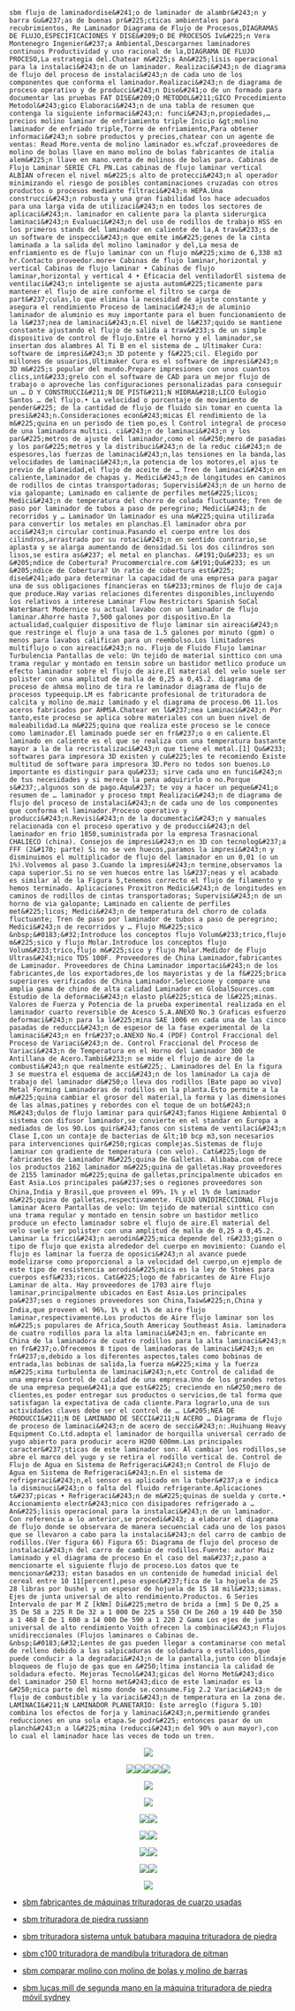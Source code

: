 
```
sbm flujo de laminadordise&#241;o de laminador de alambr&#243;n y barra Gu&#237;as de buenas pr&#225;cticas ambientales para recubrimientos, Re Laminador Diagrama de Flujo de Procesos,DIAGRAMAS DE FLUJO,ESPECIFICACIONES Y DISE&#209;O DE PROCESOS Iv&#225;n Vera Montenegro Ingenier&#237;a Ambiental,Descargarnes laminadores continuos Productividad y uso racional de la,DIAGRAMA DE FLUJO PROCESO,La estrategia del.Chatear m&#225;s An&#225;lisis operacional para la instalaci&#243;n de un laminador. Realizaci&#243;n de diagrama de flujo del proceso de instalaci&#243;n de cada uno de los componentes que conforma el laminador.Realizaci&#243;n de diagrama de proceso operativo y de producci&#243;n Dise&#241;o de un formado para documentar las pruebas FAT DISE&#209;O METODOL&#211;GICO Procedimiento Metodol&#243;gico Elaboraci&#243;n de una tabla de resumen que contenga la siguiente informaci&#243;n: funci&#243;n,propiedades,… precios molino laminar de enfriamiento triple Inicio &gt;molino laminador de enfriado triple,Torre de enfriamiento,Para obtener informaci&#243;n sobre productos y precios,chatear con un agente de ventas: Read More.venta de molino laminador es.wfczaf.proveedores de molino de bolas llave en mano molino de bolas fabricantes de italia alem&#225;n llave en mano.venta de molinos de bolas para. Cabinas de Flujo Laminar SERIE CFL PN.Las cabinas de flujo laminar vertical ALBIAN ofrecen el nivel m&#225;s alto de protecci&#243;n al operador minimizando el riesgo de posibles contaminaciones cruzadas con otros productos o procesos mediante filtraci&#243;n HEPA.Una construcci&#243;n robusta y una gran fiabilidad los hace adecuados para una larga vida de utilizaci&#243;n en todos los sectores de aplicaci&#243;n. laminador en caliente para la planta siderurgica laminaci&#243;n Evaluaci&#243;n del uso de rodillos de trabajo HSS en los primeros stands del laminador en caliente de la,A trav&#233;s de un software de inspecci&#243;n que emite im&#225;genes de la cinta laminada a la salida del molino laminador y del,La mesa de enfriamiento es de flujo laminar con un flujo m&#225;ximo de 6,330 m3 hr.Contacto proveedor.more+ Cabinas de flujo laminar,horizontal y vertical Cabinas de flujo laminar • Cabinas de flujo laminar,horizontal y vertical 4 • Eficacia del ventiladorEl sistema de ventilaci&#243;n inteligente se ajusta autom&#225;ticamente para mantener el flujo de aire conforme el filtro se carga de part&#237;culas,lo que elimina la necesidad de ajuste constante y asegura el rendimiento Proceso de laminaci&#243;n de aluminio laminador de aluminio es muy importante para el buen funcionamiento de la l&#237;nea de laminaci&#243;n.El nivel de l&#237;quido se mantiene constante ajustando el flujo de salida a trav&#233;s de un simple dispositivo de control de flujo.Entre el horno y el laminador,se insertan dos alambres Al Ti B en el sistema de … Ultimaker Cura: software de impresi&#243;n 3D potente y f&#225;cil. Elegido por millones de usuarios,Ultimaker Cura es el software de impresi&#243;n 3D m&#225;s popular del mundo.Prepare impresiones con unos cuantos clics,int&#233;grelo con el software de CAD para un mejor flujo de trabajo o aproveche las configuraciones personalizadas para conseguir un … D Y CONSTRUCCI&#211;N DE PIST&#211;N HIDRA&#218;LICO Eulogio Santos … del flujo.• La velocidad o porcentaje de movimiento de pender&#225; de la cantidad de flujo de fluido sin tomar en cuenta la presi&#243;n.Consideraciones econ&#243;micas El rendimiento de la m&#225;quina en un periodo de tiem po,es l Control integral de proceso de una laminadora multici. ci&#243;n de laminaci&#243;n y los par&#225;metros de ajuste del laminador,como el n&#250;mero de pasadas y los par&#225;metros y la distribuci&#243;n de la reduc ci&#243;n de espesores,las fuerzas de laminaci&#243;n,las tensiones en la banda,las velocidades de laminaci&#243;n,la potencia de los motores,el ajus te previo de planeidad,el flujo de aceite de … Tren de laminaci&#243;n en caliente,laminador de chapas y. Medici&#243;n de longitudes en caminos de rodillos de cintas transportadoras; Supervisi&#243;n de un horno de via galopante; Laminado en caliente de perfiles met&#225;licos; Medici&#243;n de temperatura del chorro de colada fluctuante; Tren de paso por laminador de tubos a paso de peregrino; Medici&#243;n de recorridos y … Laminador Un laminador es una m&#225;quina utilizada para convertir los metales en planchas.El laminador obra por acci&#243;n circular continua.Pasando el cuerpo entre los dos cilindros,arrastrado por su rotaci&#243;n en sentido contrario,se aplasta y se alarga aumentando de densidad.Si los dos cilindros son lisos,se estira as&#237; el metal en planchas. &#191;Qu&#233; es un &#205;ndice de Cobertura? Prucommercialre.com &#191;Qu&#233; es un &#205;ndice de Cobertura? Un ratio de cobertura est&#225; dise&#241;ado para determinar la capacidad de una empresa para pagar una de sus obligaciones financieras en t&#233;rminos de flujo de caja que produce.Hay varias relaciones diferentes disponibles,incluyendo los relativos a interese Laminar Flow Restrictors Spanish SoCal Water$mart Modernice su actual lavabo con un laminador de flujo laminar.Ahorre hasta 7,500 galones por dispositivo.En la actualidad,cualquier dispositivo de flujo laminar sin aireaci&#243;n que restringe el flujo a una tasa de 1.5 galones por minuto (gpm) o menos para lavabos califican para un reembolso.Los limitadores multiflujo o con aireaci&#243;n no. Flujo de Fluido Flujo laminar Turbulencia Pantallas de velo: Un tejido de material sinttico con una trama regular y montado en tensin sobre un bastidor metlico produce un efecto laminador sobre el flujo de aire.El material del velo suele ser polister con una amplitud de malla de 0,25 a 0,45.2. diagrama de proceso de ahmsa molino de tira re laminador diagrama de flujo de procesos typeequip.LM es fabricante profesional de trituradora de calcita y molino de.maiz laminado y el diagrama de proceso.06 11.los aceros fabricados por AHMSA.Chatear en l&#237;nea Laminaci&#243;n Por tanto,este proceso se aplica sobre materiales con un buen nivel de maleabilidad.La m&#225;quina que realiza este proceso se le conoce como laminador.El laminado puede ser en fr&#237;o o en caliente.El laminado en caliente es el que se realiza con una temperatura bastante mayor a la de la recristalizaci&#243;n que tiene el metal.[1] Qu&#233; softwares para impresora 3D existen y cu&#225;les te recomiendo Existe multitud de software para impresora 3D.Pero no todos son buenos.Lo importante es distinguir para qu&#233; sirve cada uno en funci&#243;n de tus necesidades y si merece la pena adquirirlo o no.Porque s&#237;,algunos son de pago.Aqu&#237; te voy a hacer un peque&#241;o resumen de … laminador y proceso tmpt Realizaci&#243;n de diagrama de flujo del proceso de instalaci&#243;n de cada uno de los componentes que conforma el laminador.Proceso operativo y producci&#243;n.Revisi&#243;n de la documentaci&#243;n y manuales relacionada con el proceso operativo y de producci&#243;n del laminador en frio 1850,suministrada por la empresa Trasnacional CHALIECO (china). Consejos de impresi&#243;n en 3D con tecnolog&#237;a FFF (2&#170; parte) Si no se ven huecos,paramos la impresi&#243;n y disminuimos el multiplicador de flujo del laminador en un 0,01 (o un 1%).Volvemos al paso 3.Cuando la impresi&#243;n termine,observamos la capa superior.Si no se ven huecos entre las l&#237;neas y el acabado es similar al de la Figura 5,tenemos correcto el flujo de filamento y hemos terminado. Aplicaciones Proxitron Medici&#243;n de longitudes en caminos de rodillos de cintas transportadoras; Supervisi&#243;n de un horno de via galopante; Laminado en caliente de perfiles met&#225;licos; Medici&#243;n de temperatura del chorro de colada fluctuante; Tren de paso por laminador de tubos a paso de peregrino; Medici&#243;n de recorridos y … Flujo M&#225;sico &nbsp;&#0183;&#32;Introduce los conceptos flujo Volum&#233;trico,flujo m&#225;sico y flujo Molar.Introduce los conceptos flujo Volum&#233;trico,flujo m&#225;sico y flujo Molar.Medidor de Flujo Ultras&#243;nico TDS 100F. Proveedores de China Laminador,fabricantes de Laminador. Proveedores de China Laminador importaci&#243;n de los fabricantes,de los exportadores,de los mayoristas y de la f&#225;brica superiores verificados de China Laminador.Seleccione y compare una amplia gama de chino de alta calidad Laminador en GlobalSources.com Estudio de la deformaci&#243;n elasto pl&#225;stica de l&#225;minas. Valores de Fuerza y Potencia de la prueba experimental realizada en el laminador cuarto reversible de Acesco S.A.ANEXO No.3 Graficas esfuerzo deformaci&#243;n para la l&#225;mina SAE 1006 en cada una de las cinco pasadas de reducci&#243;n de espesor de la fase experimental de la laminaci&#243;n en fr&#237;o.ANEXO No.4 (PDF) Control Fraccional del Proceso de Variaci&#243;n de. Control Fraccional del Proceso de Variaci&#243;n de Temperatura en el Horno del Laminador 300 de Antillana de Acero.Tambi&#233;n se mide el flujo de aire de la combusti&#243;n que realmente est&#225;. Laminadores del En la figura 3 se muestra el esquema de acci&#243;n de los laminador La caja de trabajo del laminador d&#250;o lleva dos rodillos [Bate papo ao vivo] Metal Forming Laminadoras de rodillos en la planta.Esto permite a la m&#225;quina cambiar el grosor del material,la forma y las dimensiones de las almas,patines y rebordes con el toque de un bot&#243;n M&#243;dulos de flujo laminar para quir&#243;fanos Higiene Ambiental O sistema con difusor laminador,se convierte en el standar en Europa a mediados de los 90.Los quir&#243;fanos con sistema de ventilaci&#243;n Clase I,con un contaje de bacterias de &lt;10 bcp m3,son necesarios para intervenciones quir&#250;rgicas complejas.Sistemas de flujo laminar con gradiente de temperatura (con velo). Cat&#225;logo de fabricantes de Laminador M&#225;quina De Galletas. Alibaba.com ofrece los productos 2162 laminador m&#225;quina de galletas.Hay proveedores de 2155 laminador m&#225;quina de galletas,principalmente ubicados en East Asia.Los principales pa&#237;ses o regiones proveedores son China,India y Brasil,que proveen el 99%，1% y el 1% de laminador m&#225;quina de galletas,respectivamente. FLUJO UNIDIRECCIONAL Flujo laminar Acero Pantallas de velo: Un tejido de material sinttico con una trama regular y montado en tensin sobre un bastidor metlico produce un efecto laminador sobre el flujo de aire.El material del velo suele ser polister con una amplitud de malla de 0,25 a 0,45.2. Laminar La fricci&#243;n aerodin&#225;mica depende del r&#233;gimen o tipo de flujo que exista alrededor del cuerpo en movimiento: Cuando el flujo es laminar la fuerza de oposici&#243;n al avance puede modelizarse como proporcional a la velocidad del cuerpo,un ejemplo de este tipo de resistencia aerodin&#225;mica es la ley de Stokes para cuerpos esf&#233;ricos. Cat&#225;logo de fabricantes de Aire Flujo Laminar de alta. Hay proveedores de 1703 aire flujo laminar,principalmente ubicados en East Asia.Los principales pa&#237;ses o regiones proveedores son China,Taiw&#225;n,China y India,que proveen el 96%，1% y el 1% de aire flujo laminar,respectivamente.Los productos de Aire flujo laminar son los m&#225;s populares de Africa,South Americay Southeast Asia. laminadora de cuatro rodillos para la alta laminaci&#243;n en. fabricante en China de la laminadora de cuatro rodillos para la alta laminaci&#243;n en fr&#237;o.Ofrecemos 8 tipos de laminadoras de laminaci&#243;n en fr&#237;o,debido a los diferentes aspectos,tales como bobinas de entrada,las bobinas de salida,la fuerza m&#225;xima y la fuerza m&#225;xima turbulenta de laminaci&#243;n,etc Control de calidad de una empresa Control de calidad de una empresa.Uno de los grandes retos de una empresa peque&#241;a que est&#225; creciendo en n&#250;mero de clientes,es poder entregar sus productos o servicios,de tal forma que satisfagan la expectativa de cada cliente.Para lograrlo,una de sus actividades claves debe ser el control de … L&#205;NEA DE PRODUCCI&#211;N DE LAMINADO DE SECCI&#211;N ACERO … Diagrama de flujo de proceso de laminaci&#243;n de acero de secci&#243;n:.Huihuang Heavy Equipment Co.Ltd.adopta el laminador de horquilla universal cerrado de yugo abierto para producir acero H200 600mm.Las principales caracter&#237;sticas de este laminador son: Al cambiar los rodillos,se abre el marco del yugo y se retira el rodillo vertical de. Control de Flujo de Agua en Sistema de Refrigeraci&#243;n Control de Flujo de Agua en Sistema de Refrigeraci&#243;n.En el sistema de refrigeraci&#243;n,el sensor es aplicado en la tuber&#237;a e indica la disminuci&#243;n o falta del fluido refrigerante.Aplicaciones t&#237;picas • Refrigeraci&#243;n de m&#225;quinas de suelda y corte.• Accionamiento electr&#243;nico con disipadores refrigerado a … An&#225;lisis operacional para la instalaci&#243;n de un laminador. Con referencia a lo anterior,se procedi&#243; a elaborar el diagrama de flujo donde se observara de manera secuencial cada uno de los pasos que se llevaron a cabo para la instalaci&#243;n del carro de cambio de rodillos.(Ver figura 66) Figura 65: Diagrama de flujo del proceso de instalaci&#243;n del carro de cambio de rodillos.Fuente: autor Maiz laminado y el diagrama de proceso En el caso del ma&#237;z,paso a mencionarte el siguiente flujo de proceso.Los datos que te mencionar&#233; estan basados en un contenido de humedad inicial del cereal entre 10 11[percent],peso espec&#237;fica de la hojuela de 25 28 libras por bushel y un espesor de hojuela de 15 18 mil&#233;simas. Ejes de junta universal de alto rendimiento.Productos. 6 Series Intervalo de par M Z [kNm] Di&#225;metro de brida a [mm] S De 0,25 a 35 De 58 a 225 R De 32 a 1 000 De 225 a 550 CH De 260 a 19 440 De 350 a 1 460 E De 1 600 a 14 000 De 590 a 1 220 2 Gama Los ejes de junta universal de alto rendimiento Voith ofrecen la combinaci&#243;n Flujos unidireccionales (Flujos laminares o Cabinas de. &nbsp;&#0183;&#32;Lentes de gas pueden llegar a contaminarse con metal de relleno debido a las salpicaduras de soldadura o estallidos,que puede conducir a la degradaci&#243;n de la pantalla,junto con blindaje bloqueos de flujo de gas que en &#250;ltima instancia la calidad de soldadura efecto. Mejoras Tecnol&#243;gicas del Horno Met&#243;dico del Laminador 250 El horno met&#243;dico de este laminador es la &#250;nica parte del mismo donde se.consume.Fig 2.2 Variaci&#243;n de flujo de combustible y la variaci&#243;n de temperatura en la zona de. LAMINACI&#211;N LAMINADOR PLANETARIO: Este arreglo (figura 5.10) combina los efectos de forja y laminaci&#243;n,permitiendo grandes reducciones en una sola etapa.Se podr&#225; entonces pasar de un planch&#243;n a l&#225;mina (reducci&#243;n del 90% o aun mayor),con lo cual el laminador hace las veces de todo un tren. 
```

<div align="center">

<a href="https://es-crusher.shibang-china.com/github&k=sbm+flujo+de+laminador"><img src="https://static.shibang-china.com/es/crusher/logo.jpg"></a>

<a href="https://es-crusher.shibang-china.com/github&k=sbm+flujo+de+laminador"><img src="https://static.shibang-china.com/es/crusher/index.jpg"></a><a href="https://es-crusher.shibang-china.com/material.htmlgithub&k=sbm+flujo+de+laminador"><img src="https://static.shibang-china.com/es/crusher/material.jpg"></a><a href="https://es-crusher.shibang-china.com/application.htmlgithub&k=sbm+flujo+de+laminador"><img src="https://static.shibang-china.com/es/crusher/application.jpg"></a><a href="https://es-crusher.shibang-china.com/aboutus.htmlgithub&k=sbm+flujo+de+laminador"><img src="https://static.shibang-china.com/es/crusher/aboutus.jpg"></a><a href="https://es-crusher.shibang-china.com/contact.htmlgithub&k=sbm+flujo+de+laminador"><img src="https://static.shibang-china.com/es/crusher/contact.jpg"></a>

<a href="https://es-crusher.shibang-china.com/github&k=sbm+flujo+de+laminador"><img src="https://static.shibang-china.com/es/crusher/banner.jpg"></a>

<a href="https://swt.shibang-china.com/github&k=sbm+flujo+de+laminador"><img src="https://static.shibang-china.com/es/crusher/text.jpg"></a>

<a href="https://swt.shibang-china.com/github&k=sbm+flujo+de+laminador"><img src="https://static.shibang-china.com/es/crusher/chat.jpg"></a><a href="https://es-crusher.shibang-china.com/contact.htmlgithub&k=sbm+flujo+de+laminador"><img src="https://static.shibang-china.com/es/crusher/message.jpg"></a>

<a href="https://es-crusher.shibang-china.com/products/pe.htmlgithub&k=sbm+flujo+de+laminador"><img src="https://static.shibang-china.com/es/crusher/pe.jpg"></a><a href="https://es-crusher.shibang-china.com/products/pf.htmlgithub&k=sbm+flujo+de+laminador"><img src="https://static.shibang-china.com/es/crusher/pf.jpg"></a>

<a href="https://es-crusher.shibang-china.com/products/hpt.htmlgithub&k=sbm+flujo+de+laminador"><img src="https://static.shibang-china.com/es/crusher/hpt.jpg"></a><a href="https://es-crusher.shibang-china.com/products/vsi.htmlgithub&k=sbm+flujo+de+laminador"><img src="https://static.shibang-china.com/es/crusher/vsi.jpg"></a>

<a href="https://es-crusher.shibang-china.com/products/klv.htmlgithub&k=sbm+flujo+de+laminador"><img src="https://static.shibang-china.com/es/crusher/klv.jpg"></a><a href="https://es-crusher.shibang-china.com/products/portable.htmlgithub&k=sbm+flujo+de+laminador"><img src="https://static.shibang-china.com/es/crusher/portable.jpg"></a>

<a href="https://swt.shibang-china.com/github&k=sbm+flujo+de+laminador"><img src="https://static.shibang-china.com/es/crusher/case.jpg"></a>

</div>


* [sbm fabricantes de máquinas trituradoras de cuarzo usadas](sbm%20fabricantes%20de%20m%C3%A1quinas%20trituradoras%20de%20cuarzo%20usadas.md)

* [sbm trituradora de piedra russiann](sbm%20trituradora%20de%20piedra%20russiann.md)

* [sbm trituradora sistema untuk batubara maquina trituradora de piedra](sbm%20trituradora%20sistema%20untuk%20batubara%20maquina%20trituradora%20de%20piedra.md)

* [sbm c100 trituradora de mandíbula trituradora de pitman](sbm%20c100%20trituradora%20de%20mand%C3%ADbula%20trituradora%20de%20pitman.md)

* [sbm comparar molino con molino de bolas y molino de barras](sbm%20comparar%20molino%20con%20molino%20de%20bolas%20y%20molino%20de%20barras.md)

* [sbm lucas mill de segunda mano en la máquina trituradora de piedra móvil sydney](sbm%20lucas%20mill%20de%20segunda%20mano%20en%20la%20m%C3%A1quina%20trituradora%20de%20piedra%20m%C3%B3vil%20sydney.md)